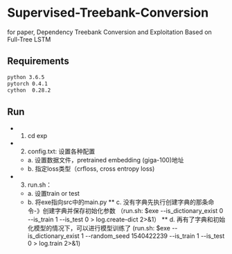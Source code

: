 # Supervised-Treebank-Conversion
for paper, Dependency Treebank Conversion and Exploitation Based on Full-Tree LSTM

## Requirements
```txt
python 3.6.5
pytorch 0.4.1
cython  0.28.2
```

## Run
* 1. cd exp
* 2. config.txt: 设置各种配置
  - a. 设置数据文件，pretrained embedding (giga-100)地址
  - b. 指定loss类型（crfloss, cross entropy loss)
* 3. run.sh：
   - a. 设置train or test
   - b. 将exe指向src中的main.py
   ** c. 没有字典先执行创建字典的那条命令-》创建字典并保存初始化参数
   （run.sh: $exe --is_dictionary_exist 0 --is_train 1 --is_test 0 > log.create-dict 2>&1）
   ** d. 再有了字典和初始化模型的情况下，可以进行模型训练了
   (run.sh: $exe --is_dictionary_exist 1 --random_seed 1540422239 --is_train 1 --is_test 0 > log.train 2>&1)
